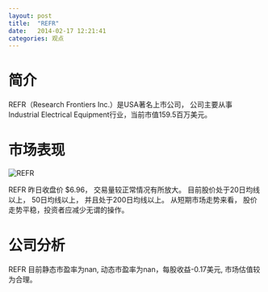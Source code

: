 ```yaml
---
layout: post
title:  "REFR"
date:   2014-02-17 12:21:41
categories: 观点
---
```


# 简介
REFR（Research Frontiers Inc.）是USA著名上市公司，
公司主要从事Industrial Electrical Equipment行业，当前市值159.5百万美元。

# 市场表现

![REFR](http://finviz.com/chart.ashx?t=REFR&ty=c&ta=1&p=d&s=l)

REFR 昨日收盘价 $6.96，
交易量较正常情况有所放大。
目前股价处于20日均线以上，
50日均线以上，
并且处于200日均线以上。
从短期市场走势来看，
股价走势平稳，投资者应减少无谓的操作。

# 公司分析
REFR 目前静态市盈率为nan, 动态市盈率为nan，每股收益-0.17美元,
市场估值较为合理。
